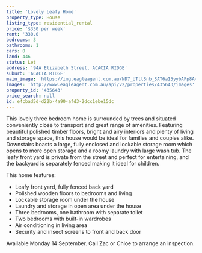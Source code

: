 ```yaml
---
title: 'Lovely Leafy Home'
property_type: House
listing_type: residential_rental
price: '$330 per week'
rent: '330.0'
bedrooms: 3
bathrooms: 1
cars: 0
land: 446
status: Let
address: '94A Elizabeth Street, ACACIA RIDGE'
suburb: 'ACACIA RIDGE'
main_image: 'https://img.eagleagent.com.au/ND7_UTttSnb_SAT6a15yybAFp8A=/1280x854/smart/https://s3-us-west-2.amazonaws.com/eagleagent-orig/images/6826361/416611113-image-M.jpg'
images: 'http://www.eagleagent.com.au/api/v2/properties/435643/images'
property_id: '435643'
price_search: null
id: e4cbad5d-d22b-4a90-afd3-2dcc1ebe15dc
---
```

This lovely three bedroom home is surrounded by trees and situated conveniently close to transport and great range of amenities. Featuring beautiful polished timber floors, bright and airy interiors and plenty of living and storage space, this house would be ideal for families and couples alike. Downstairs boasts a large, fully enclosed and lockable storage room which opens to more open storage and a roomy laundry with large wash tub. The leafy front yard is private from the street and perfect for entertaining, and the backyard is separately fenced making it ideal for children.

This home features:
*  Leafy front yard, fully fenced back yard
*  Polished wooden floors to bedrooms and living
*  Lockable storage room under the house
*  Laundry and storage in open area under the house
*  Three bedrooms, one bathroom with separate toilet
*  Two bedrooms with built-in wardrobes
*  Air conditioning in living area
*  Security and insect screens to front and back door

Available Monday 14 September. Call Zac or Chloe to arrange an inspection.